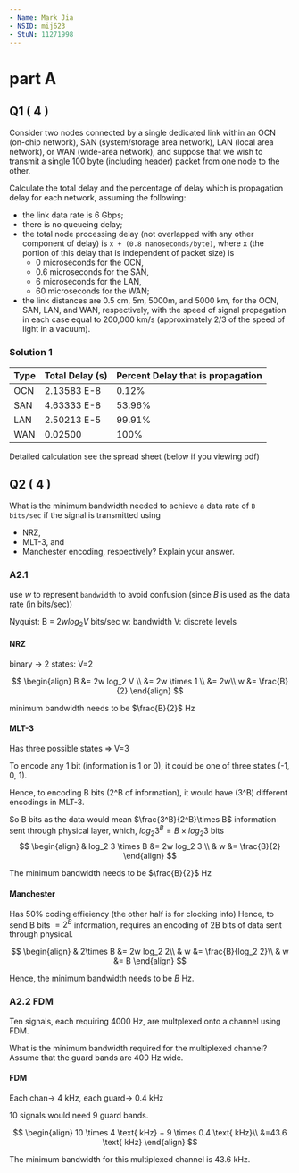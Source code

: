 ```yaml
---
- Name: Mark Jia
- NSID: mij623
- StuN: 11271998
---
```


# part A

## Q1 ( 4 )

Consider two nodes connected by a single dedicated link within an 
    OCN (on-chip network), 
    SAN (system/storage area network), 
    LAN (local area network), 
    or WAN (wide-area network), 
and suppose that we wish to transmit a single 100 byte 
(including header) packet from one node to the other. 

Calculate the total delay and the percentage of delay which is 
propagation delay for each network, assuming the following:
- the link data rate is 6 Gbps;
- there is no queueing delay;
- the total node processing delay 
  (not overlapped with any other component of delay) is 
  `x + (0.8 nanoseconds/byte)`, 
  where x (the portion of this delay that is independent of packet size) is 
  - 0 microseconds for the OCN, 
  - 0.6 microseconds for the SAN, 
  - 6 microseconds for the LAN, 
  - 60 microseconds for the WAN; 
- the link distances are 
    0.5 cm, 5m, 5000m, and 5000 km, 
    for the OCN, SAN, LAN, and WAN, respectively, 
    with the speed of signal propagation in each case equal to 
    200,000 km/s (approximately 2/3 of the speed of light in a vacuum).

### Solution 1

| Type | Total Delay (s) | Percent Delay that is propagation |
|-|-|-|
| OCN | 2.13583 E-8 | 0.12% |
| SAN | 4.63333 E-8 | 53.96%|
| LAN | 2.50213 E-5 | 99.91%|
| WAN | 0.02500     | 100%  |

Detailed calculation see the spread sheet (below if you viewing pdf)

## Q2 ( 4 )

What is the minimum bandwidth needed to achieve a data rate of `B bits/sec` 
if the signal is transmitted using 
 - NRZ,
 - MLT-3, and 
 - Manchester encoding, 
 respectively? Explain your answer.

### A2.1
use $w$ to represent `bandwidth` to avoid confusion
(since $B$ is used as the data rate (in bits/sec))

Nyquist:
 B = $2w log_2 V$ bits/sec
 w: bandwidth
 V: discrete levels

#### NRZ
binary -> 2 states: V=2

$$
\begin{align}
B &= 2w log_2 V \\
  &= 2w \times 1 \\
  &= 2w\\
w &= \frac{B}{2}
\end{align}
$$

minimum bandwidth needs to be $\frac{B}{2}$ Hz

#### MLT-3

Has three possible states => V=3

To encode any 1 bit (information is 1 or 0), 
    it could be one of three states (-1, 0, 1).

Hence, to encoding B bits (2^B of information), 
it would have (3^B) different encodings in MLT-3.

So B bits as the data would mean $\frac{3^B}{2^B}\times B$ information sent
    through physical layer, which, $log_2{3^B}=B\times log_2 3$ bits
$$
\begin{align}
& log_2 3 \times B &= 2w log_2 3 \\
& w &= \frac{B}{2}
\end{align}
$$

The minimum bandwidth needs to be $\frac{B}{2}$ Hz

#### Manchester

Has 50% coding effieiency (the other half is for clocking info)
Hence, to send B bits $=2^B$ information, requires an encoding of 2B bits of
    data sent through physical.

$$
\begin{align}
& 2\times B &= 2w log_2 2\\
&   w &= \frac{B}{log_2 2}\\
&   w &= B
\end{align}
$$

Hence, the minimum bandwidth needs to be $B$ Hz.

### A2.2 FDM
Ten signals, each requiring 4000 Hz, 
are multplexed onto a channel using FDM. 

What is the minimum bandwidth required for the multiplexed channel? 
Assume that the guard bands are 400 Hz wide.

#### FDM

Each chan-> 4 kHz, each guard-> 0.4 kHz

10 signals would need 9 guard bands.

$$
\begin{align}
10 \times 4 \text{ kHz} + 9 \times 0.4 \text{ kHz}\\
&=43.6 \text{ kHz}
\end{align}
$$

The minimum bandwidth for this multiplexed channel is 43.6 kHz.


